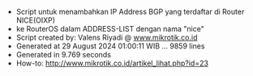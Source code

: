 - Script untuk menambahkan IP Address BGP yang terdaftar di Router NICE(OIXP)
- ke RouterOS dalam ADDRESS-LIST dengan nama "nice"
- Script created by: Valens Riyadi @ www.mikrotik.co.id
- Generated at 29 August 2024 01:00:11 WIB ... 9859 lines
- Generated in 9.769 seconds
- How-to: http://www.mikrotik.co.id/artikel_lihat.php?id=23
